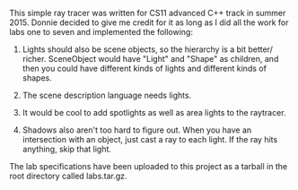This simple ray tracer was written for CS11 advanced C++ track in summer
2015. Donnie decided to give me credit for it as long as I did all the
work for labs one to seven and implemented the following: 

1)  Lights should also be scene objects, so the hierarchy is a bit better/
    richer.  SceneObject would have "Light" and "Shape" as children, and then 
    you could have different kinds of lights and different kinds of shapes.

2)  The scene description language needs lights.

3)  It would be cool to add spotlights as well as area lights to the raytracer.

4)  Shadows also aren't too hard to figure out.  When you have an intersection 
    with an object, just cast a ray to each light.  If the ray hits anything, 
    skip that light.
    
The lab specifications have been uploaded to this project as a tarball in the
root directory called labs.tar.gz.